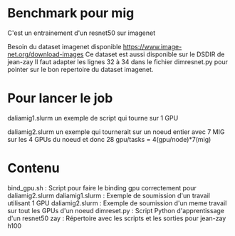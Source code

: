 # Benchmark pour mig

C'est un entrainement d'un resnet50 sur imagenet

Besoin du dataset imagenet disponible https://www.image-net.org/download-images
Ce dataset est aussi disponible sur le DSDIR de jean-zay
Il faut adapter les lignes 32 à 34 dans le fichier dimresnet.py pour pointer sur
le bon repertoire du dataset imagenet.

# Pour lancer le job

daliamig1.slurm un exemple de script qui tourne sur 1 GPU

daliamig2.slurm un exemple qui tournerait sur un noeud entier avec 7 MIG sur les
4 GPUs du noeud et donc 28 gpu/tasks = 4(gpu/node)*7(mig)

# Contenu

bind_gpu.sh : Script pour faire le binding gpu correctement pour daliamig2.slurm
daliamig1.slurm : Exemple de soumission d'un travail utilisant 1 GPU
daliamig2.slurm : Exemple de soumission d'un meme travail sur tout les GPUs d'un noeud
dimreset.py : Script Python d'apprentissage d'un resnet50
zay : Répertoire avec les scripts et les sorties pour jean-zay h100